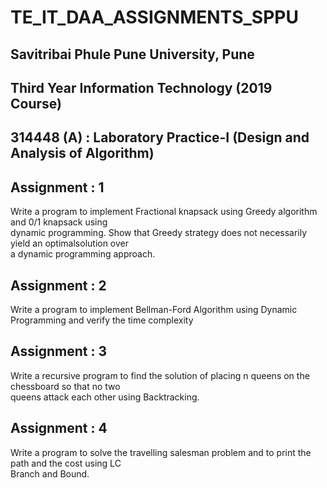 # TE_IT_DAA_ASSIGNMENTS_SPPU
## Savitribai Phule Pune University, Pune
## Third Year Information Technology (2019 Course)
## 314448 (A) : Laboratory Practice-I (Design and Analysis of Algorithm)

## Assignment : 1
Write a program to implement Fractional knapsack using Greedy algorithm and 0/1 knapsack using<br>
dynamic programming. Show that Greedy strategy does not necessarily yield an optimalsolution over<br>
a dynamic programming approach.<br>

## Assignment : 2
Write a program to implement Bellman-Ford Algorithm using Dynamic Programming and verify the time complexity

## Assignment : 3
Write a recursive program to find the solution of placing n queens on the chessboard so that no two<br>
queens attack each other using Backtracking.<br>

## Assignment : 4
Write a program to solve the travelling salesman problem and to print the path and the cost using LC<br>
Branch and Bound.<br>
